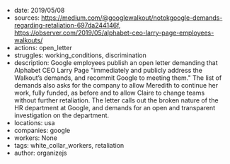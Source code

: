 - date: 2019/05/08
- sources: https://medium.com/@googlewalkout/notokgoogle-demands-regarding-retaliation-697da244146f, https://observer.com/2019/05/alphabet-ceo-larry-page-employees-walkouts/
- actions: open_letter
- struggles: working_conditions, discrimination
- description: Google employees publish an open letter demanding that Alphabet CEO Larry Page "immediately and publicly address the Walkout’s demands, and recommit Google to meeting them." The list of demands also asks for the company to allow Meredith to continue her work, fully funded, as before and to allow Claire to change teams without further retaliation. The letter calls out the broken nature of the HR department at Google, and demands for an open and transparent investigation on the department.
- locations: usa
- companies: google
- workers: None
- tags: white_collar_workers, retaliation
- author: organizejs
